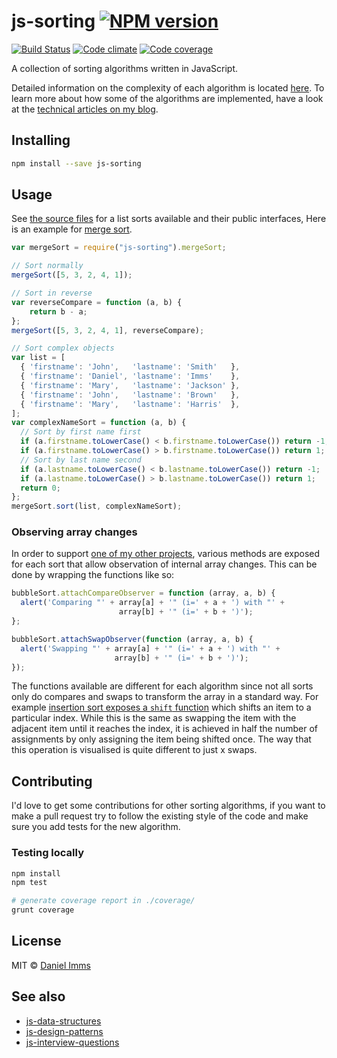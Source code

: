 # js-sorting [![NPM version](http://img.shields.io/npm/v/js-sorting.svg?style=flat)](https://www.npmjs.org/package/js-sorting)

[![Build Status](http://img.shields.io/travis/Tyriar/js-sorting.svg?style=flat)](http://travis-ci.org/Tyriar/js-sorting)
[![Code climate](http://img.shields.io/codeclimate/github/Tyriar/js-sorting.svg?style=flat)](https://codeclimate.com/github/Tyriar/js-sorting)
[![Code coverage](http://img.shields.io/codeclimate/coverage/github/Tyriar/js-sorting.svg?style=flat)](https://codeclimate.com/github/Tyriar/js-sorting)

A collection of sorting algorithms written in JavaScript.

Detailed information on the complexity of each algorithm is located [here][6]. To learn more about how some of the algorithms are implemented, have a look at the [technical articles on my blog][2].

## Installing

```bash
npm install --save js-sorting
```

## Usage

See [the source files][4] for a list sorts available and their public interfaces, Here is an example for [merge sort][5].

```javascript
var mergeSort = require("js-sorting").mergeSort;

// Sort normally
mergeSort([5, 3, 2, 4, 1]);

// Sort in reverse
var reverseCompare = function (a, b) {
    return b - a;
};
mergeSort([5, 3, 2, 4, 1], reverseCompare);

// Sort complex objects
var list = [
  { 'firstname': 'John',   'lastname': 'Smith'   },
  { 'firstname': 'Daniel', 'lastname': 'Imms'    },
  { 'firstname': 'Mary',   'lastname': 'Jackson' },
  { 'firstname': 'John',   'lastname': 'Brown'   },
  { 'firstname': 'Mary',   'lastname': 'Harris'  },
];
var complexNameSort = function (a, b) {
  // Sort by first name first
  if (a.firstname.toLowerCase() < b.firstname.toLowerCase()) return -1;
  if (a.firstname.toLowerCase() > b.firstname.toLowerCase()) return 1;
  // Sort by last name second
  if (a.lastname.toLowerCase() < b.lastname.toLowerCase()) return -1;
  if (a.lastname.toLowerCase() > b.lastname.toLowerCase()) return 1;
  return 0;
};
mergeSort.sort(list, complexNameSort);
```

### Observing array changes

In order to support [one of my other projects][8], various methods are exposed for each sort that allow observation of internal array changes. This can be done by wrapping the functions like so:

```javascript
bubbleSort.attachCompareObserver = function (array, a, b) {
  alert('Comparing "' + array[a] + '" (i=' + a + ') with "' +
                        array[b] + '" (i=' + b + ')');
};

bubbleSort.attachSwapObserver(function (array, a, b) {
  alert('Swapping "' + array[a] + '" (i=' + a + ') with "' +
                       array[b] + '" (i=' + b + ')');
});
```

The functions available are different for each algorithm since not all sorts only do compares and swaps to transform the array in a standard way. For example [insertion sort exposes a `shift` function][9] which shifts an item to a particular index. While this is the same as swapping the item with the adjacent item until it reaches the index, it is achieved in half the number of assignments by only assigning the item being shifted once. The way that this operation is visualised is quite different to just x swaps.

## Contributing

I'd love to get some contributions for other sorting algorithms, if you want to make a pull request try to follow the existing style of the code and make sure you add tests for the new algorithm.

### Testing locally

```bash
npm install
npm test

# generate coverage report in ./coverage/
grunt coverage
```



## License

MIT © [Daniel Imms](http://www.growingwiththeweb.com)



## See also

* [js-data-structures](https://github.com/Tyriar/js-data-structures)
* [js-design-patterns](https://github.com/Tyriar/js-design-patterns)
* [js-interview-questions](https://github.com/Tyriar/js-interview-questions)



[1]: https://github.com/umdjs/umd/blob/master/returnExportsGlobal.js
[2]: http://www.growingwiththeweb.com/p/explore.html?t=Sorting
[4]: lib
[5]: lib/merge-sort.js
[6]: lib/README.md
[8]: https://github.com/Tyriar/sorting-visualiser
[9]: lib/insertion-sort.js
